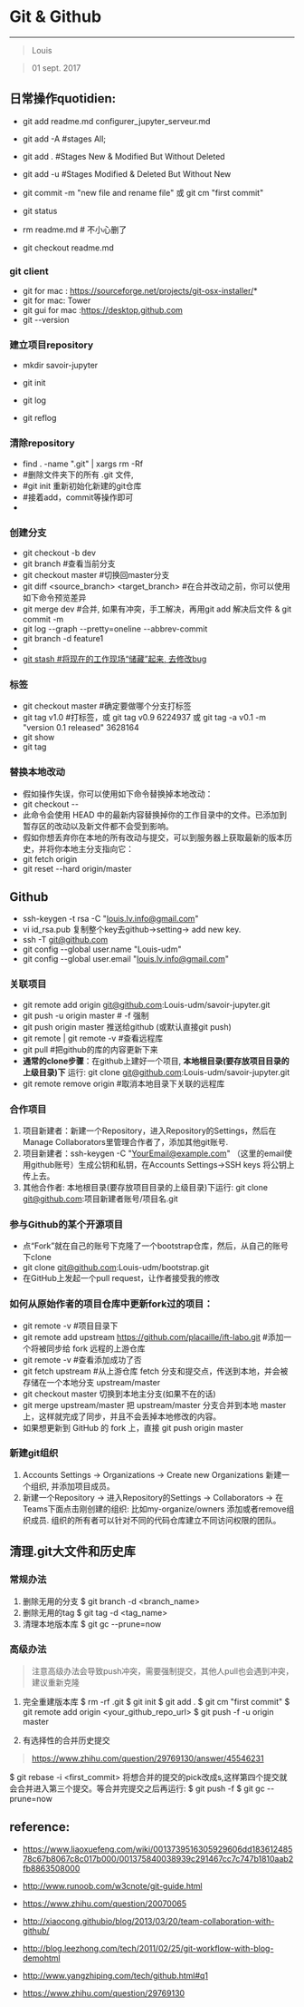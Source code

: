 # Git & Github
***
> Louis

> 01 sept. 2017


## 日常操作quotidien:

* git add readme.md configurer_jupyter_serveur.md
* git add -A #stages All;
* git add . #Stages New & Modified But Without Deleted
* git add -u #Stages Modified & Deleted But Without New
* git commit -m "new file and rename file" 或 git cm "first commit"
* git status

* rm readme.md # 不小心删了
* git checkout readme.md


### git client
* git for mac : https://sourceforge.net/projects/git-osx-installer/* 
* git for mac: Tower
* git gui for mac :https://desktop.github.com
* git --version

### 建立项目repository

* mkdir savoir-jupyter
* git init

* git log
* git reflog

### 清除repository

* find . -name ".git" | xargs rm -Rf 
* #删除文件夹下的所有 .git 文件, 
* #git init 重新初始化新建的git仓库
* #接着add，commit等操作即可
* 

### 创建分支
* git checkout -b dev
* git branch #查看当前分支
* git checkout master #切换回master分支
* git diff <source_branch> <target_branch> #在合并改动之前，你可以使用如下命令预览差异
* git merge dev #合并, 如果有冲突，手工解决，再用git add 解决后文件 & git commit -m
* git log --graph --pretty=oneline --abbrev-commit
* git branch -d feature1
* 
* [git stash #将现在的工作现场“储藏”起来, 去修改bug](https://www.liaoxuefeng.com/wiki/0013739516305929606dd18361248578c67b8067c8c017b000/00137602359178794d966923e5c4134bc8bf98dfb03aea3000)

### 标签
* git checkout master #确定要做哪个分支打标签
* git tag v1.0 #打标签，或 git tag v0.9 6224937 或 git tag -a v0.1 -m "version 0.1 released" 3628164
* git show <tagname>
* git tag

### 替换本地改动
* 假如操作失误，你可以使用如下命令替换掉本地改动：
* git checkout -- <filename>
* 此命令会使用 HEAD 中的最新内容替换掉你的工作目录中的文件。已添加到暂存区的改动以及新文件都不会受到影响。
* 假如你想丢弃你在本地的所有改动与提交，可以到服务器上获取最新的版本历史，并将你本地主分支指向它：
* git fetch origin
* git reset --hard origin/master

## Github

* ssh-keygen -t rsa -C "louis.lv.info@gmail.com"
* vi id_rsa.pub 复制整个key去github->setting-> add new key.
* ssh -T git@github.com
* git config --global user.name "Louis-udm"
* git config --global user.email "louis.lv.info@gmail.com"

### 关联项目
* git remote add origin git@github.com:Louis-udm/savoir-jupyter.git
* git push -u origin master # -f 强制
* git push origin master 推送给github (或默认直接git push)
* git remote | git remote -v #查看远程库
* git pull #把github的库的内容更新下来
* <b>通常的clone步骤</b>：在github上建好一个项目, **本地根目录(要存放项目目录的上级目录)下** 运行: git clone git@github.com:Louis-udm/savoir-jupyter.git
* git remote remove origin #取消本地目录下关联的远程库

### 合作项目
1. 项目新建者：新建一个Repository，进入Repository的Settings，然后在Manage Collaborators里管理合作者了，添加其他git账号.
2. 项目新建者：ssh-keygen -C "YourEmail@example.com" （这里的email使用github账号）生成公钥和私钥，在Accounts Settings->SSH keys 将公钥上传上去。
3. 其他合作者: 本地根目录(要存放项目目录的上级目录)下运行: git clone git@github.com:项目新建者账号/项目名.git


### 参与Github的某个开源项目
* 点“Fork”就在自己的账号下克隆了一个bootstrap仓库，然后，从自己的账号下clone
* git clone git@github.com:Louis-udm/bootstrap.git
* 在GitHub上发起一个pull request，让作者接受我的修改

### 如何从原始作者的项目仓库中更新fork过的项目：

* git remote -v #项目目录下
* git remote add upstream https://github.com/placaille/ift-labo.git   #添加一个将被同步给 fork 远程的上游仓库
* git remote -v #查看添加成功了否
* git fetch upstream #从上游仓库 fetch 分支和提交点，传送到本地，并会被存储在一个本地分支 upstream/master 
* git checkout master 切换到本地主分支(如果不在的话) 
* git merge upstream/master 把 upstream/master 分支合并到本地 master 上，这样就完成了同步，并且不会丢掉本地修改的内容。
* 如果想更新到 GitHub 的 fork 上，直接 git push origin master

### 新建git组织
1. Accounts Settings -> Organizations -> Create new Organizations 新建一个组织, 并添加项目成员。
2. 新建一个Repository ->  进入Repository的Settings -> Collaborators -> 在Teams下面点击刚创建的组织: 比如my-organize/owners 添加或者remove组织成员. 组织的所有者可以针对不同的代码仓库建立不同访问权限的团队。

## 清理.git大文件和历史库
### 常规办法
1. 删除无用的分支
$ git branch -d <branch_name>
2. 删除无用的tag
$ git tag -d <tag_name>
3. 清理本地版本库
$ git gc --prune=now

### 高级办法
> 注意高级办法会导致push冲突，需要强制提交，其他人pull也会遇到冲突，建议重新克隆

1. 完全重建版本库
$ rm -rf .git
$ git init
$ git add .
$ git cm "first commit"
$ git remote add origin <your_github_repo_url>
$ git push -f -u origin master

2. 有选择性的合并历史提交
> https://www.zhihu.com/question/29769130/answer/45546231

$ git rebase -i <first_commit>
将想合并的提交的pick改成s,这样第四个提交就会合并进入第三个提交。等合并完提交之后再运行:
$ git push -f
$ git gc --prune=now

## reference:
* https://www.liaoxuefeng.com/wiki/0013739516305929606dd18361248578c67b8067c8c017b000/001375840038939c291467cc7c747b1810aab2fb8863508000
* http://www.runoob.com/w3cnote/git-guide.html
* https://www.zhihu.com/question/20070065

* http://xiaocong.githubio/blog/2013/03/20/team-collaboration-with-github/
* http://blog.leezhong.com/tech/2011/02/25/git-workflow-with-blog-demohtml
* http://www.yangzhiping.com/tech/github.html#q1
* https://www.zhihu.com/question/29769130